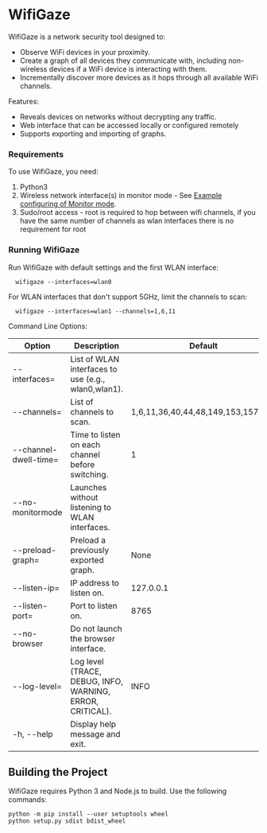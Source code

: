 # WifiGaze
WifiGaze is a network security tool designed to:
- Observe WiFi devices in your proximity.
- Create a graph of all devices they communicate with, including non-wireless devices if a WiFi device is interacting with them.
- Incrementally discover more devices as it hops through all available WiFi channels.

Features:
- Reveals devices on networks without decrypting any traffic.
- Web interface that can be accessed locally or configured remotely
- Supports exporting and importing of graphs.

### Requirements
To use WifiGaze, you need:
1. Python3
2. Wireless network interface(s) in monitor mode - See [Example configuring of Monitor mode](https://github.com/aircrack-ng/rtl8812au).
3. Sudo/root access - root is required to hop between wifi channels, if you have the same number of channels as wlan interfaces there is no requirement for root

### Running WifiGaze

Run WifiGaze with default settings and the first WLAN interface:
```
  wifigaze --interfaces=wlan0
```

For WLAN interfaces that don't support 5GHz, limit the channels to scan:
```
  wifigaze --interfaces=wlan1 --channels=1,6,11
```

Command Line Options:

| Option | Description | Default |
| ------ | ----------- | ------- |
| --interfaces=<interfaces> | List of WLAN interfaces to use (e.g., wlan0,wlan1). | |
| --channels=<channels> | List of channels to scan. | 1,6,11,36,40,44,48,149,153,157,161 |
| --channel-dwell-time=<seconds> | Time to listen on each channel before switching. | 1 |
| --no-monitormode | Launches without listening to WLAN interfaces. | |
| --preload-graph=<path to json> | Preload a previously exported graph. | None |
| --listen-ip=<ip> | IP address to listen on. | 127.0.0.1 |
| --listen-port=<port> | Port to listen on. | 8765 |
| --no-browser | Do not launch the browser interface. | |
| --log-level=<level> | Log level (TRACE, DEBUG, INFO, WARNING, ERROR, CRITICAL). | INFO |
| -h, --help | Display help message and exit. | |

## Building the Project

WifiGaze requires Python 3 and Node.js to build. Use the following commands: 
```
python -m pip install --user setuptools wheel
python setup.py sdist bdist_wheel
```



